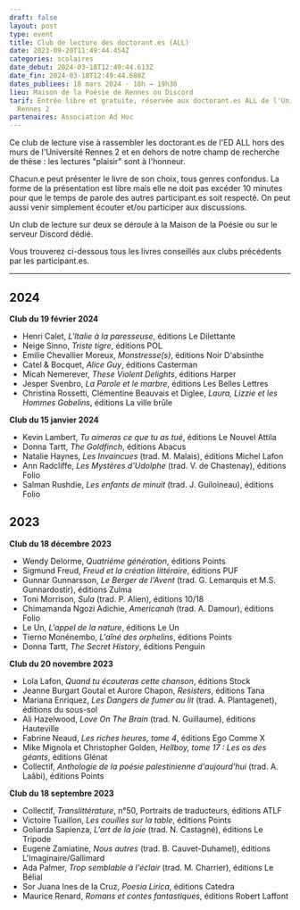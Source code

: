 ```yaml
---
draft: false
layout: post
type: event
title: Club de lecture des doctorant.es (ALL)
date: 2023-09-20T11:49:44.454Z
categories: scolaires
date_debut: 2024-03-18T12:49:44.613Z
date_fin: 2024-03-18T12:49:44.688Z
dates_publiees: 18 mars 2024 · 18h → 19h30
lieu: Maison de la Poésie de Rennes ou Discord
tarif: Entrée libre et gratuite, réservée aux doctorant.es ALL de l'Université
  Rennes 2
partenaires: Association Ad Hoc
---
```

Ce club de lecture vise à rassembler les doctorant.es de l'ED ALL hors des murs de l'Université Rennes 2 et en dehors de notre champ de recherche de thèse : les lectures "plaisir" sont à l'honneur.

Chacun.e peut présenter le livre de son choix, tous genres confondus. La forme de la présentation est libre mais elle ne doit pas excéder 10 minutes pour que le temps de parole des autres participant.es soit respecté. On peut aussi venir simplement écouter et/ou participer aux discussions.

Un club de lecture sur deux se déroule à la Maison de la Poésie ou sur le serveur Discord dédié.

Vous trouverez ci-dessous tous les livres conseillés aux clubs précédents par les participant.es.

- - -

## 2024

**Club du 19 février 2024**

* Henri Calet, *L'Italie à la paresseuse*, éditions Le Dilettante
* Neige Sinno, *Triste tigre*, éditions POL
* Emilie Chevallier Moreux, *Monstresse(s)*, éditions Noir D'absinthe
* Catel & Bocquet, *Alice Guy*, éditions Casterman
* Micah Nemerever, *These Violent Delights*, éditions Harper
* Jesper Svenbro, *La Parole et le marbre*, éditions Les Belles Lettres
* Christina Rossetti, Clémentine Beauvais et Diglee, *Laura, Lizzie et les Hommes Gobelins*, éditions La ville brûle

**Club du 15 janvier 2024**

* Kevin Lambert, *Tu aimeras ce que tu as tué*, éditions Le Nouvel Attila
* Donna Tartt, *The Goldfinch*, éditions Abacus
* Natalie Haynes, *Les Invaincues* (trad. M. Malais), éditions Michel Lafon
* Ann Radcliffe, *Les Mystères d'Udolphe* (trad. V. de Chastenay), éditions Folio
* Salman Rushdie, *Les enfants de minuit* (trad. J. Guiloineau), éditions Folio

## 2023

**Club du 18 décembre 2023**

* Wendy Delorme, *Quatrième génération*, éditions Points
* Sigmund Freud, *Freud et la création littéraire*, éditions PUF
* Gunnar Gunnarsson, *Le Berger de l'Avent* (trad. G. Lemarquis et M.S. Gunnardostir), éditions Zulma
* Toni Morrison, *Sula* (trad. P. Alien), éditions 10/18
* Chimamanda Ngozi Adichie, *Americanah* (trad. A. Damour), éditions Folio
* Le Un, *L'appel de la nature*, éditions Le Un
* Tierno Monénembo, *L'aîné des orphelins*, éditions Points
* Donna Tartt, *The Secret History*, éditions Penguin

**Club du 20 novembre 2023**

* Lola Lafon, *Quand tu écouteras cette chanson*, éditions Stock
* Jeanne Burgart Goutal et Aurore Chapon, *Resisters*, éditions Tana
* Mariana Enriquez, *Les Dangers de fumer au lit* (trad. A. Plantagenet), éditions du sous-sol
* Ali Hazelwood, *Love On The Brain* (trad. N. Guillaume), éditions Hauteville
* Fabrine Neaud, *Les riches heures, tome 4*, éditions Ego Comme X
* Mike Mignola et Christopher Golden, *Hellboy, tome 17 : Les os des géants*, éditions Glénat
* Collectif, *Anthologie de la poésie palestinienne d'aujourd'hui* (trad. A. Laâbi), éditions Points

**Club du 18 septembre 2023**

* Collectif, *Translittérature*, n°50, Portraits de traducteurs, éditions ATLF
* Victoire Tuaillon, *Les couilles sur la table*, éditions Points
* Goliarda Sapienza, *L'art de la joie* (trad. N. Castagné), éditions Le Tripode
* Eugenè Zamiatine, *Nous autres* (trad. B. Cauvet-Duhamel), éditions L'Imaginaire/Gallimard
* Ada Palmer, *Trop semblable à l'éclair* (trad. M. Charrier), éditions Le Bélial
* Sor Juana Ines de la Cruz, *Poesia Lirica*, éditions Catedra
* Maurice Renard, *Romans et contes fantastiques*, éditions Robert Laffont